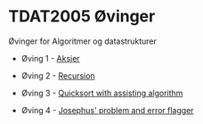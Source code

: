 # TDAT2005 Øvinger
Øvinger for Algoritmer og datastrukturer

* Øving 1 - [Aksjer](/oving1)

* Øving 2 - [Recursion](/oving2)

* Øving 3 - [Quicksort with assisting algorithm](/oving3)

* Øving 4 - [Josephus' problem and error flagger](/oving3)
